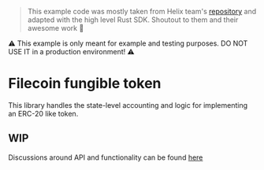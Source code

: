 > This example code was mostly taken from Helix team's [repository](https://github.com/helix-onchain/filecoin) and adapted
> with the high level Rust SDK. Shoutout to them and their awesome work 👏

⚠ This example is only meant for example and testing purposes. DO NOT USE IT in a production environment! ⚠

# Filecoin fungible token

This library handles the state-level accounting and logic for implementing an
ERC-20 like token.

## WIP

Discussions around API and functionality can be found
[here](https://github.com/filecoin-project/FIPs/discussions/407)
